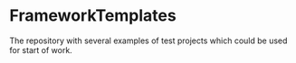 # FrameworkTemplates
The repository with several examples of test projects which could be used for start of work.
